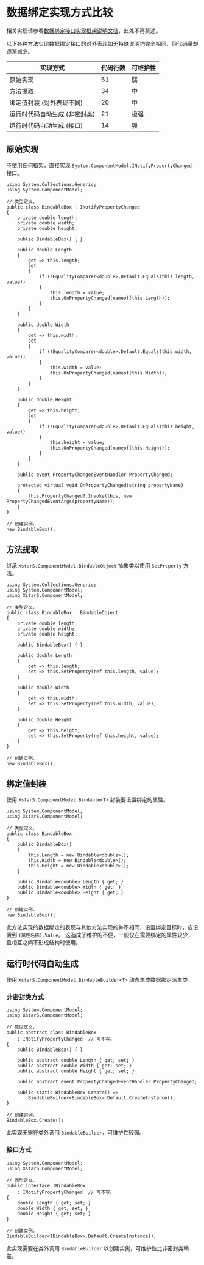 ﻿# 数据绑定实现方式比较

相关实现请参看[数据绑定接口实现框架说明文档](BindableValue.md)，此处不再赘述。

以下各种方法实现数据绑定接口的对外表现如无特殊说明均完全相同，但代码量却逐渐减少。

| 实现方式                      | 代码行数 | 可维护性 |
| ----------------------------- | -------- | -------- |
| 原始实现                      | 61       | 弱       |
| 方法提取                      | 34       | 中       |
| 绑定值封装 (对外表现不同)     | 20       | 中       |
| 运行时代码自动生成 (非密封类) | 21       | 极强     |
| 运行时代码自动生成 (接口)     | 14       | 强       |

## 原始实现

不使用任何框架，直接实现 `System.ComponentModel.INotifyPropertyChanged` 接口。

``` CSharp
using System.Collections.Generic;
using System.ComponentModel;

// 类型定义。
public class BindableBox : INotifyPropertyChanged
{
    private double length;
    private double width;
    private double height;

    public BindableBox() { }

    public double Length
    {
        get => this.length;
        set
        {
            if (!EqualityComparer<double>.Default.Equals(this.length, value))
            {
                this.length = value;
                this.OnPropertyChanged(nameof(this.Length));
            }
        }
    }

    public double Width
    {
        get => this.width;
        set
        {
            if (!EqualityComparer<double>.Default.Equals(this.width, value))
            {
                this.width = value;
                this.OnPropertyChanged(nameof(this.Width));
            }
        }
    }

    public double Height
    {
        get => this.height;
        set
        {
            if (!EqualityComparer<double>.Default.Equals(this.height, value))
            {
                this.height = value;
                this.OnPropertyChanged(nameof(this.Height));
            }
        }
    }

    public event PropertyChangedEventHandler PropertyChanged;

    protected virtual void OnPropertyChanged(string propertyName)
    {
        this.PropertyChanged?.Invoke(this, new PropertyChangedEventArgs(propertyName));
    }
}

// 创建实例。
new BindableBox();
```

## 方法提取

继承 `XstarS.ComponentModel.BindableObject` 抽象类以使用 `SetProperty` 方法。

``` CSharp
using System.Collections.Generic;
using System.ComponentModel;
using XstarS.ComponentModel;

// 类型定义。
public class BindableBox : BindableObject
{
    private double length;
    private double width;
    private double height;

    public BindableBox() { }

    public double Length
    {
        get => this.length;
        set => this.SetProperty(ref this.length, value);
    }

    public double Width
    {
        get => this.width;
        set => this.SetProperty(ref this.width, value);
    }

    public double Height
    {
        get => this.height;
        set => this.SetProperty(ref this.height, value);
    }
}

// 创建实例。
new BindableBox();
```

## 绑定值封装

使用 `XstarS.ComponentModel.Bindable<T>` 封装要设置绑定的属性。

``` CSharp
using System.ComponentModel;
using XstarS.ComponentModel;

// 类型定义。
public class BindableBox
{
    public BindableBox()
    {
        this.Length = new Bindable<double>();
        this.Width = new Bindable<double>();
        this.Height = new Bindable<double>();
    }

    public Bindable<double> Length { get; }
    public Bindable<double> Width { get; }
    public Bindable<double> Height { get; }
}

// 创建实例。
new BindableBox();
```

此方法实现的数据绑定的表现与其他方法实现的并不相同，设置绑定目标时，应设置到 `(属性名称).Value`。
这造成了维护的不便，一般仅在需要绑定的属性较少，且相互之间不形成结构时使用。

## 运行时代码自动生成

使用 `XstarS.ComponentModel.BindableBuilder<T>` 动态生成数据绑定派生类。

### 非密封类方式

``` CSharp
using System.ComponentModel;
using XstarS.ComponentModel;

// 原型定义。
public abstract class BindableBox
    : INotifyPropertyChanged  // 可不写。
{
    public BindableBox() { }

    public abstract double Length { get; set; }
    public abstract double Width { get; set; }
    public abstract double Height { get; set; }

    public abstract event PropertyChangedEventHandler PropertyChanged;

    public static BindableBox Create() =>
        BindableBuilder<BindableBox>.Default.CreateInstance();
}

// 创建实例。
BindableBox.Create();
```

此实现无需在类外调用 `BindableBuilder`，可维护性较强。

### 接口方式

``` CSharp
using System.ComponentModel;
using XstarS.ComponentModel;

// 原型定义。
public interface IBindableBox
    : INotifyPropertyChanged  // 可不写。
{
    double Length { get; set; }
    double Width { get; set; }
    double Height { get; set; }
}

// 创建实例。
BindableBuilder<IBindableBox>.Default.CreateInstance();
```

此实现需要在类外调用 `BindableBuilder` 以创建实例，可维护性比非密封类稍差。
